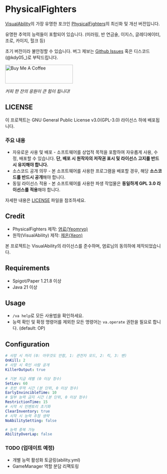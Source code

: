 # PhysicalFighters

[VisualAbility](https://cafe.naver.com/craftproducer/5066)의 가장 유명한 포크인
[PhysicalFighters](https://github.com/outstanding1301/PhysicalFighters)의 최신화 및 개선 버전입니다.

유명한 추억의 능력들이 포함되어 있습니다. (미러링, 반 연금술, 이지스, 글레디에이터, 조로, 카이지, 헐크 등)

초기 버전이라 불안정할 수 있습니다. 버그 제보는 [Github Issues](https://github.com/KDY05/PhysicalFighters/issues)
혹은 디스코드(@kdy05_)로 부탁드립니다.

<a href="https://coff.ee/ararab" target="_blank"><img src="https://cdn.buymeacoffee.com/buttons/v2/default-yellow.png" alt="Buy Me A Coffee" height="60" width="217"></a>

*커피 한 잔의 응원이 큰 힘이 됩니다!*


## LICENSE

이 프로젝트는 GNU General Public License v3.0(GPL-3.0) 라이선스 하에 배포됩니다.

### 주요 내용
* 자유로운 사용 및 배포 - 소프트웨어를 상업적 목적을 포함하여 자유롭게 사용, 수정, 배포할 수 있습니다.
**단, 배포 시 원작자의 저작권 표시 및 라이선스 고지를 반드시 유지해야 합니다.**
* 소스코드 공개 의무 - 본 소프트웨어를 사용한 프로그램을 배포할 경우, 해당 **소스코드를 반드시 공개**해야 합니다.
* 동일 라이선스 적용 - 본 소프트웨어를 사용한 파생 작업물은 **동일하게 GPL 3.0 라이선스를 적용**해야 합니다.

자세한 내용은 [LICENSE](./LICENSE) 파일을 참조하세요.

## Credit

* PhysicalFighters 제작: [염료(Yeomryo)](https://github.com/outstanding1301)
* 원작(VisualAbility) 제작: [제온(Xeon)](https://cafe.naver.com/craftproducer)

본 프로젝트는 VisualAbility의 라이선스를 준수하며, 염료님의 동의하에 제작되었습니다.


## Requirements

- Spigot/Paper 1.21.8 이상
- Java 21 이상


## Usage

- `/va help`로 모든 사용법을 확인하세요.
- 능력 확인 및 확정 명령어를 제외한 모든 명령어는 `va.operate` 권한을 필요로 합니다. (default: OP)


## Configuration

```yaml
# 사망 시 처리 (0: 아무것도 안함, 1: 관전자 모드, 2: 킥, 3: 밴)
OnKill: 2
# 사망 시 죽인 사람 공개
KillerOutput: true

# 기본 지급 레벨 (0 이상 정수)
SetLev: 60
# 초반 무적 시간 (분 단위, 0 이상 정수)
EarlyInvincibleTime: 10
# 일부 능력 금지 시간 (분 단위, 0 이상 정수)
RestrictionTime: 15
# 시작 시 인벤토리 초기화
ClearInventory: true
# 시작 시 능력 추첨 생략
NoAbilitySetting: false

# 능력 중복 가능
AbilityOverLap: false
```


### TODO (업데이트 예정)

- 개별 능력 활성화 토글링(ability.yml)
- GameManager 역할 분담 리팩토링

